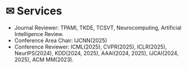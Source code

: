   # ✉ Services

- Journal Reviewer: TPAMI, TKDE, TCSVT, Neurocomputing, Artificial Intelligence Review.
- Conference Area Chair: IJCNN(2025)
- Conference Reviewer: ICML(2025), CVPR(2025), ICLR(2025), NeurIPS(2024), KDD(2024, 2025), AAAI(2024, 2025), IJCAI(2024, 2025), ACM MM(2023).
